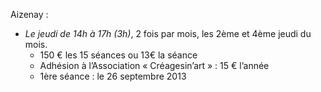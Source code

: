 
Aizenay :

* _Le jeudi de 14h à 17h (3h)_, 2 fois par mois, les 2ème et 4ème jeudi du mois.
	- 150 € les 15 séances ou 13€ la séance
	- Adhésion à l’Association « Créagesin’art » : 15 € l’année
	- 1ère séance : le 26 septembre 2013
